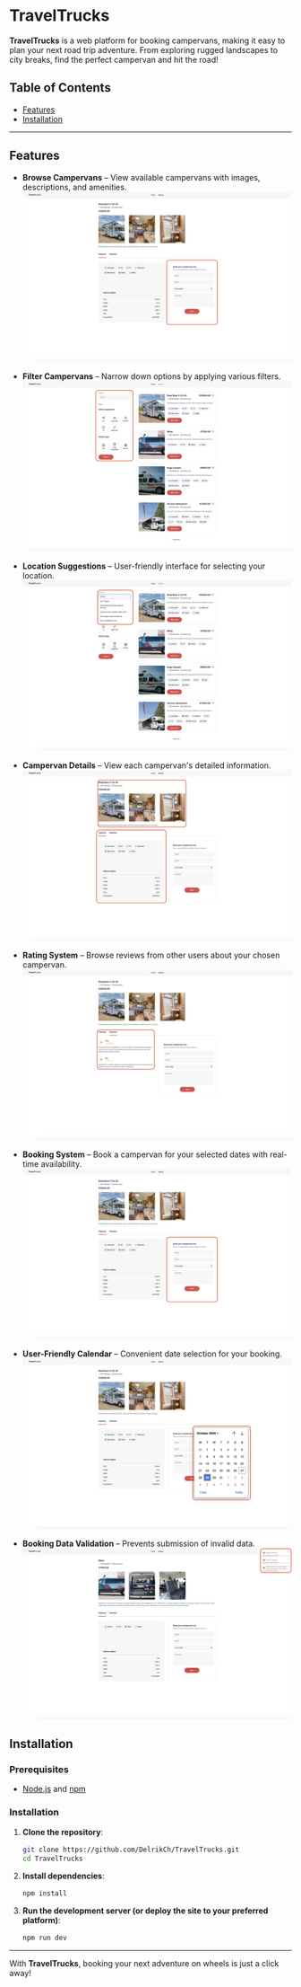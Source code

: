 # TravelTrucks

**TravelTrucks** is a web platform for booking campervans, making it easy to plan your next road trip adventure. From exploring rugged landscapes to city breaks, find the perfect campervan and hit the road!

## Table of Contents
- [Features](#features)
- [Installation](#installation)

---

## Features

- **Browse Campervans** – View available campervans with images, descriptions, and amenities.
  ![Catalog](./images/bookForm.jpg)

- **Filter Campervans** – Narrow down options by applying various filters.
  ![Filters](./images/filters.jpg)

- **Location Suggestions** – User-friendly interface for selecting your location.
  ![Location suggestion](./images/filtersLocationSuggestion.jpg)

- **Campervan Details** – View each campervan's detailed information.
  ![Vehicle details](./images/vehicleDetails.jpg)

- **Rating System** – Browse reviews from other users about your chosen campervan.
  ![Vehicle reviews](./images/vehicleReviews.jpg)

- **Booking System** – Book a campervan for your selected dates with real-time availability.
  ![Book form](./images/bookForm.jpg)

- **User-Friendly Calendar** – Convenient date selection for your booking.
  ![Book form calendar](./images/bookFormCalendar.jpg)

- **Booking Data Validation** – Prevents submission of invalid data.
  ![Book form validation](./images/bookFormValidation.jpg)

## Installation

### Prerequisites
- [Node.js](https://nodejs.org/) and [npm](https://www.npmjs.com/)

### Installation
1. **Clone the repository**:
   ```bash
   git clone https://github.com/DelrikCh/TravelTrucks.git
   cd TravelTrucks
2. **Install dependencies**:
    ```bash
    npm install
3. **Run the development server (or deploy the site to your preferred platform)**:
    ```bash
    npm run dev

<hr>

With **TravelTrucks**, booking your next adventure on wheels is just a click away!
